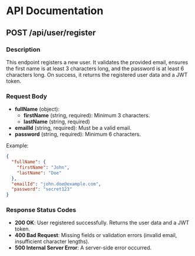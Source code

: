 # API Documentation

## POST /api/user/register

### Description
This endpoint registers a new user. It validates the provided email, ensures the first name is at least 3 characters long, and the password is at least 6 characters long. On success, it returns the registered user data and a JWT token. 

### Request Body
- **fullName** (object):
  - **firstName** (string, required): Minimum 3 characters.
  - **lastName** (string, required)
- **emailId** (string, required): Must be a valid email.
- **password** (string, required): Minimum 6 characters.

Example:
```json
{
  "fullName": {
    "firstName": "John",
    "lastName": "Doe"
  },
  "emailId": "john.doe@example.com",
  "password": "secret123"
}
```

### Response Status Codes
- **200 OK**: User registered successfully. Returns the user data and a JWT token.
- **400 Bad Request**: Missing fields or validation errors (invalid email, insufficient character lengths).
- **500 Internal Server Error**: A server-side error occurred.

<!-- ...existing documentation if any... -->
